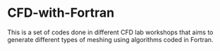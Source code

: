 # CFD-with-Fortran
This is a set of codes done in different CFD lab workshops that aims to generate different types of meshing using algorithms coded in Fortran. 
